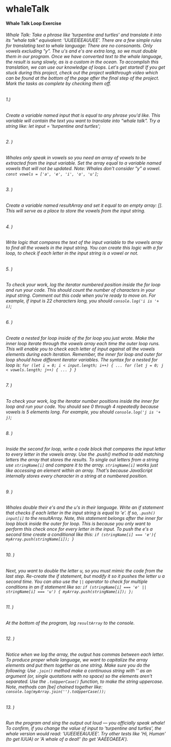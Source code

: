 # whaleTalk




#### **Whale Talk Loop Exercise**

###### Whale Talk:  Take a phrase like 'turpentine and turtles' and translate it into its "whale talk" equivalent: 'UUEEIEEAUUEE'. There are a few simple rules for translating text to whale language: There are no consonants. Only vowels excluding "y". The u's and e's are extra long, so we must double them in our program. Once we have converted text to the whale language, the result is sung slowly, as is a custom in the ocean. To accomplish this translation, we can use our knowledge of loops. Let's get started! If you get stuck during this project, check out the project walkthrough video which can be found at the bottom of the page after the final step of the project. Mark the tasks as complete by checking them off.

###### 1.) 
###### Create a variable named input that is equal to any phrase you'd like. This variable will contain the text you want to translate into “whale talk”. Try a string like: let input = 'turpentine and turtles';

###### 2. )
###### Whales only speak in vowels so you need an array of vowels to be extracted from the input variable. Set the array equal to a variable named vowels that will not be updated. Note: Whales don't consider "y" a vowel. `const vowels = ['a', 'e', 'i', 'o', 'u']`;

###### 3. )
###### Create a variable named resultArray and set it equal to an empty array: []. This will serve as a place to store the vowels from the input string.

###### 4. )
###### Write logic that compares the text of the input variable to the vowels array to find all the vowels in the input string. You can create this logic with a for loop, to check if each letter in the input string is a vowel or not.

###### 5. )
###### To check your work, log the iterator numbered position inside the for loop and run your code. This should count the number of characters in your input string. Comment out this code when you're ready to move on. For example, if input is 22 characters long, you should `console.log('i is '+ i)`;

###### 6. )
###### Create a nested for loop inside of the for loop you just wrote. Make the inner loop iterate through the vowels array each time the outer loop runs. This will enable you to check each letter of input against all the vowels elements during each iteration. Remember, the inner for loop and outer for loop should have different iterator variables. The syntax for a nested for loop is: `for (let i = 0; i < input.length; i++) { ... for (let j = 0; j < vowels.length; j++) { ... } }`

###### 7. )
###### To check your work, log the iterator number positions inside the inner for loop and run your code. You should see 0 through 4 repeatedly because vowels is 5 elements long. For example, you should `console.log('j is '+ j)`;

###### 8. )
###### Inside the second for loop, write a code block that compares the input letter to every letter in the vowels array. Use the .push() method to add matching letters the array that stores the results. To single out letters from a string use `stringName[i]` and compare it to the array. `stringName[i]` works just like accessing an element within an array. That's because JavaScript internally stores every character in a string at a numbered position.

###### 9. )
###### Whales double their e's and the u's in their language. Write an if statement that checks if each letter in the input string is equal to 'e'. If so, `.push() input[i]` to the resultArray. Note, this statement belongs after the inner for loop block inside the outer for loop. This is because you only want to perform this check once for every letter in the input. To push the e's a second time create a conditional like this: `if (stringName[i] === 'e'){ myArray.push(stringName[i]); }`

###### 10. )
###### Next, you want to double the letter u, so you must mimic the code from the last step. Re-create the if statement, but modify it so it pushes the letter u a second time. You can also use the `||` operator to check for multiple conditions in an if statement like so: `if (stringName[i] === 'e' || stringName[i] === 'u') { myArray.push(stringName[i]); };`

###### 11. )
###### At the bottom of the program, log `resultArray` to the console.

###### 12. )
###### Notice when we log the array, the output has commas between each letter. To produce proper whale language, we want to capitalize the array elements and put them together as one string. Make sure you do the following: Use `.join()` method make a continuous string with '' as an argument (or, single quotations with no space) so the elements aren't separated. Use the `.toUpperCase()` function, to make the string uppercase. Note, methods can [be] chained together like: `console.log(myArray.join('').toUpperCase());`

###### 13. )
###### Run the program and sing the output out loud — you officially speak whale! To confirm, if you change the value of input to 'turpentine and turtles', the whale version would read: 'UUEEIEEAUUEE'. Try other tests like 'Hi, Human' (to get IUUA) or 'A whale of a deal!' (to get 'AAEEOAEEA').




